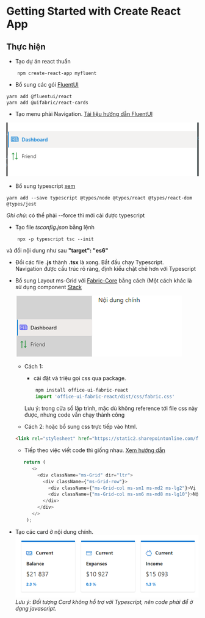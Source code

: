 # Getting Started with Create React App

## Thực hiện

- Tạo dự án react thuần

```dos
    npm create-react-app myfluent
```

- Bổ sung các gói [FluentUI](https://developer.microsoft.com/en-us/fluentui)

```dos
yarn add @fluentui/react
yarn add @uifabric/react-cards
```

- Tạo menu phải Navigation. [Tài liệu hướng dẫn FluentUI](https://developer.microsoft.com/en-us/fluentui#/controls/web/nav)

![ảnh kết quả](pasteimage/2022-09-25-23-10-12.png)

- Bổ sung typescript [xem](https://create-react-app.dev/docs/adding-typescript/)

```dos
yarn add --save typescript @types/node @types/react @types/react-dom @types/jest
```

*Ghi chú*: có thể phải --force thì mới cài được typescript

- Tạo file *tsconfig.json* bằng lệnh

```dos
    npx -p typescript tsc --init
```
  
  và đổi nội dung như sau **"target": "es6"**

- Đổi các file **.js** thành **.tsx** là xong. Bắt đầu chạy Typescript. <br/>
  Navigation được cấu trúc rõ ràng, định kiểu chặt chẽ hơn với Typescript

- Bổ sung Layout ms-Grid với [Fabric-Core](https://developer.microsoft.com/en-us/fluentui#/get-started/web#fabric-core) bằng cách  (Một cách khác là sử dụng component [Stack](https://developer.microsoft.com/en-us/fluentui#/controls/web/stack)

  ![Ảnh kết quả](pasteimage/2022-09-26-00-48-53.png)
  - Cách 1:
    - cài đặt và triệu gọi css qua package.

    ```typescript
        npm install office-ui-fabric-react
        import 'office-ui-fabric-react/dist/css/fabric.css'
    ```

    Lưu ý: trong cửa sổ lập trình, mặc dù không reference tới file css này được, nhưng code vẫn chạy thành công

  - Cách 2: hoặc bổ sung css trực tiếp vào html. 

  ```html
  <link rel="stylesheet" href="https://static2.sharepointonline.com/files/fabric/office-ui-fabric-core/11.0.0/css/fabric.min.css"/>
  ```

  - Tiếp theo việc viết code thì giống nhau. [Xem hướng dẫn](https://developer.microsoft.com/en-us/fluentui#/styles/web/layout)

  ```typescript
     return (
        <>
          <div className="ms-Grid" dir="ltr">
            <div className={"ms-Grid-row"}>
              <div className={"ms-Grid-col ms-sm1 ms-md2 ms-lg2"}>Vị trí bên trái</div>
              <div className={"ms-Grid-col ms-sm6 ms-md8 ms-lg10"}>Nội dung chính</div>
            </div>
          </div>
        </>
      );
  ```
 
 - Tạo các card ở nội dung chính. <br/>
   ![Ảnh kết quả](pasteimage/2022-09-27-15-31-29.png) <br/>
   *Lưu ý: Đối tượng Card không hỗ trợ với Typescript, nên code phải để ở dạng javascript.*
